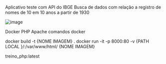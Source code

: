 Aplicativo teste com API do IBGE
Busca de dados com relação a registro de nomes de 10 em 10 anos a partir de 1930 

![image](https://user-images.githubusercontent.com/70297459/236639917-f235049b-25f1-4dea-86ad-b78265109809.png)

Docker PHP Apache
comandos docker

docker build -t {NOME IMAGEM} .
docker run -it -p 8000:80 -v {PATH LOCAL }/:/var/www/html/ {NOME IMAGEM}





























treino_php:latest

